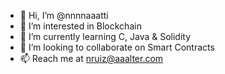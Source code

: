 - 👋 Hi, I’m @nnnnaaatti
- 👀 I’m interested in Blockchain
- 🌱 I’m currently learning C, Java & Solidity
- 💞️ I’m looking to collaborate on Smart Contracts
- 📫 Reach me at nruiz@aaalter.com

<!---
nnnnaaatti/nnnnaaatti is a ✨ special ✨ repository because its `README.md` (this file) appears on your GitHub profile.
You can click the Preview link to take a look at your changes.
--->
